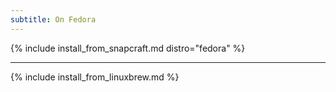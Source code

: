 ```yaml
---
subtitle: On Fedora
---
```


{% include install_from_snapcraft.md distro="fedora" %}
<hr class="install-separator" />
{% include install_from_linuxbrew.md %}
